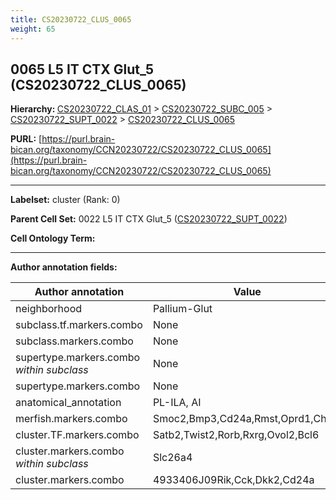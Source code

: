 ```yaml
---
title: CS20230722_CLUS_0065
weight: 65
---
```

## 0065 L5 IT CTX Glut_5 (CS20230722_CLUS_0065)
<b>Hierarchy: </b>
[CS20230722_CLAS_01](../CS20230722_CLAS_01) >
[CS20230722_SUBC_005](../CS20230722_SUBC_005) >
[CS20230722_SUPT_0022](../CS20230722_SUPT_0022) >
[CS20230722_CLUS_0065](../CS20230722_CLUS_0065)

**PURL:** [https://purl.brain-bican.org/taxonomy/CCN20230722/CS20230722_CLUS_0065](https://purl.brain-bican.org/taxonomy/CCN20230722/CS20230722_CLUS_0065)

---


**Labelset:** cluster (Rank: 0)

**Parent Cell Set:** 0022 L5 IT CTX Glut_5 ([CS20230722_SUPT_0022](../CS20230722_SUPT_0022))



**Cell Ontology Term:** 

[MARKER GENES.]: #


---

[TRANSFERRED ANNOTATIONS.]: #


[AUTHOR ANNOTATION FIELDS.]: #


**Author annotation fields:**

| Author annotation | Value |
|-------------------|-------|
|neighborhood|Pallium-Glut|
|subclass.tf.markers.combo|None|
|subclass.markers.combo|None|
|supertype.markers.combo _within subclass_|None|
|supertype.markers.combo|None|
|anatomical_annotation|PL-ILA, AI|
|merfish.markers.combo|Smoc2,Bmp3,Cd24a,Rmst,Oprd1,Chst9|
|cluster.TF.markers.combo|Satb2,Twist2,Rorb,Rxrg,Ovol2,Bcl6|
|cluster.markers.combo _within subclass_|Slc26a4|
|cluster.markers.combo|4933406J09Rik,Cck,Dkk2,Cd24a|
